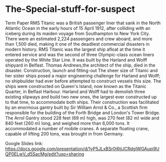 # The-Special-stuff-for-suspect
Term Paper
RMS Titanic was a British passenger liner that sank in the North Atlantic Ocean in the early hours of 15 April 1912, after colliding with an iceberg during its maiden voyage from Southampton to New York City. There were an estimated 2,224 passengers and crew aboard, and more than 1,500 died, making it one of the deadliest commercial disasters in modern history. RMS Titanic was the largest ship afloat at the time it entered service and was the second of three Olympic-class ocean liners operated by the White Star Line. It was built by the Harland and Wolff shipyard in Belfast. Thomas Andrews,the architect of the ship, died in the disaster.
Construction, launch and fitting-out
The sheer size of Titanic and her sister ships posed a major engineering challenge for Harland and Wolff; no shipbuilder had ever before attempted to construct vessels this size. The ships were constructed on Queen's Island, now known as the Titanic Quarter, in Belfast Harbour. Harland and Wolff had to demolish three existing slipways and build two new ones, the largest ever constructed up to that time, to accommodate both ships. Their construction was facilitated by an enormous gantry built by Sir William Arrol & Co., a Scottish firm responsible for the building of the Forth Bridge and London's Tower Bridge. The Arrol Gantry stood 228 feet (69 m) high, was 270 feet (82 m) wide and 840 feet (260 m) long, and weighed more than 6,000 tons. It accommodated a number of mobile cranes. A separate floating crane, capable of lifting 200 tons, was brought in from Germany.


Google Slides link: https://docs.google.com/presentation/d/1yP5JLxBSr0j6tjJCRdgIWGAupi9UQP0ELwV_d5SacMg/edit?usp=sharing
